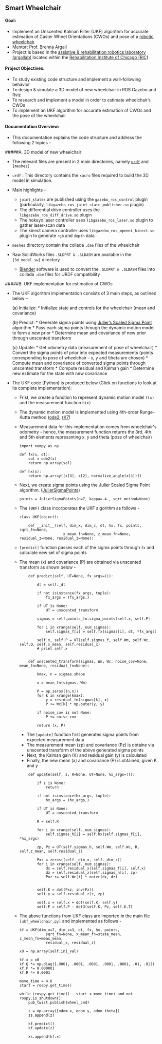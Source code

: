 ## Smart Wheelchair

#### Goal:
* Implement an Unscented Kalman Filter (UKF) algorithm for accurate estimation of Caster Wheel Orientations (CWOs) and pose of a [robotic wheelchair]
* Mentor: [Prof. Brenna Argall]
* Project is based in the [assistive & rehabilitation robotics laboratory (argallab)] located within the [Rehabilitation Institute of Chicago (RIC)]

#### Project Objectives:

* To study existing code structure and implement a wall-following behavior
* To design & simulate a 3D model of new wheelchair in ROS Gazebo and Rviz
* To research and implement a model in order to estimate wheelchair’s CWOs
* To implement an UKF algorithm for accurate estimation of CWOs and the pose of the wheelchair

#### Documentation Overview:

* This documentation explains the code structure and address the following 2 topics -

#####A. 3D model of new wheelchair

* The relevant files are present in 2 main directories, namely  [`urdf`] and `[meshes]`

* `urdf` : This directory contains the `xacro` files required to build the 3D model in simulation.
* Main highlights -
	* `joint_states` are published using the `gazebo_ros_control` plugin (particularly, `libgazebo_ros_joint_state_publisher.so` plugin)
	* The differential drive controller uses the `libgazebo_ros_diff_drive.so` plugin
	* The hokuyo laser controller uses `libgazebo_ros_laser.so` plugin to gather laser-scan data
	* The kinect camera controller uses `libgazebo_ros_openni_kinect.so` plugin to generate `rgb` and `depth` data

* `meshes` directory contain the collada `.dae` files of the wheelchair

* Raw SolidWorks files `.SLDPRT & .SLDASM` are available in the `[3d_model_sw]` directory
	* [Blender] software is used to convert the `.SLDPRT & .SLDASM` files into collada `.dae` files for URDF compatibility


#####B. UKF implementation for estimation of CWOs

* The UKF algorithm implementation consists of 3 main steps, as outlined below –

	(a) Initialize:
		* Initialize state and controls for the wheelchair (mean and covariance)

	(b) Predict:
		* Generate sigma points using [Julier’s Scaled Sigma Point] algorithm
		* Pass each sigma points through the dynamic motion model to form a new prior
		* Determine mean and covariance of new prior through unscented transform

	(c) Update:
		* Get odometry data (measurement of pose of wheelchair)
		* Convert the sigma points of prior into expected measurements (points corresponding to pose of wheelchair – x, y  and \theta  are chosen)
		* Compute mean and covariance of converted sigma points through unscented transform
		* Compute residual and Kalman gain
		* Determine new estimate for the state with new covariance


* The UKF code (Python) is produced below (Click on functions to look at its complete implementation): 

	* Frist, we create a function to represent dynamic motion model `f(x)` and the measurement function `h(x)`
	* The dynamic motion model is implemented using 4th-order Runge-Kutta method ([ode2], [rK7])
	* Measurement data for this implementation comes from wheelchair's odometry - hence, the measurement function returns the 3rd, 4th and 5th elements representing x, y and theta (pose of wheelchair)
	

		```
		import numpy as np

		def fx(x, dt):	
			sol = ode2(x)
			return np.array(sol)

		def hx(x):
			return np.array([x[3], x[2], normalize_angle(x[4])])

		```

	* Next, we create sigma points using the Julier Scaled Sigma Point algorithm. ([JulierSigmaPoints])


		```
		points = JulierSigmaPoints(n=7, kappa=-4., sqrt_method=None)
		```

	* The `[UKF]` class incorporates the UKF algorithm as follows -
	

		```
		class UKF(object):

		    def __init__(self, dim_x, dim_z, dt, hx, fx, points, sqrt_fn=None, 
		    				x_mean_fn=None, z_mean_fn=None, residual_z=None, residual_z=None):    
		``` 

	* `[predict]` function passes each of the sigma points through `fx` and calculate new set of sigma points
	* The mean (x) and covariance (P) are obtained via unscented transform as shown below -

		```
		    def predict(self, UT=None, fx_args=()):

		        dt = self._dt

		        if not isinstance(fx_args, tuple):
		            fx_args = (fx_args,)

		        if UT is None:
		            UT = unscented_transform

		        sigmas = self.points_fn.sigma_points(self.x, self.P)

		        for i in xrange(self._num_sigmas):
		            self.sigmas_f[i] = self.fx(sigmas[i], dt, *fx_args)
		        
		        self.x, self.P = UT(self.sigmas_f, self.Wm, self.Wc, self.Q, self.x_mean, self.residual_x)
		        # print self.x


	        def unscented_transform(sigmas, Wm, Wc, noise_cov=None, mean_fn=None, residual_fn=None):

			    kmax, n = sigmas.shape

			    x = mean_fn(sigmas, Wm)

			    P = np.zeros((n,n))
			    for k in xrange(kmax):
			        y = residual_fn(sigmas[k], x)
			        P += Wc[k] * np.outer(y, y)

			    if noise_cov is not None:
			        P += noise_cov

			    return (x, P)
	    ```

	    * The `[update]` function first generates sigma points from expected measurement data
	    * The measurement mean (zp) and covariance (Pz) is obtaine via unscented transform of the above generated sigma points
	    * Next, the Kalman gain (K) and residual gain (y) is calculated 
	    * Finally, the new mean (x) and covariance (P) is obtained, given K and y

	    ```
		    def update(self, z, R=None, UT=None, hx_args=()):

		        if z is None:
		            return

		        if not isinstance(hx_args, tuple):
		            hx_args = (hx_args,)

		        if UT is None:
		            UT = unscented_transform

		        R = self.R

		        for i in xrange(self._num_sigmas):
		            self.sigmas_h[i] = self.hx(self.sigmas_f[i], *hx_args)

		        zp, Pz = UT(self.sigmas_h, self.Wm, self.Wc, R, self.z_mean, self.residual_z)

		        Pxz = zeros((self._dim_x, self._dim_z))
		        for i in xrange(self._num_sigmas):
		            dx = self.residual_x(self.sigmas_f[i], self.x)
		            dz = self.residual_z(self.sigmas_h[i], zp)
		            Pxz += self.Wc[i] * outer(dx, dz)


		        self.K = dot(Pxz, inv(Pz))
		        self.y = self.residual_z(z, zp)

		        self.x = self.x + dot(self.K, self.y)
		        self.P = self.P - dot3(self.K, Pz, self.K.T)
		```

	* The above functions from UKF class are imported in the main file `[ukf_wheelchair.py]` and implemented as follows -

		```
		kf = UKF(dim_x=7, dim_z=3, dt, fx, hx, points, 
					sqrt_fn=None, x_mean_fn=state_mean, z_mean_fn=meas_mean, 
					residual_x, residual_z)

		x0 = np.array(self.ini_val)

		kf.x = x0
		kf.Q *= np.diag([.0001, .0001, .0001, .0001, .0001, .01, .01])
		kf.P *= 0.000001
		kf.R *= 0.0001

		move_time = 4.0
		start = rospy.get_time()

		while (rospy.get_time() - start < move_time) and not rospy.is_shutdown():	
			pub_twist.publish(wheel_cmd)

			z = np.array([odom_x, odom_y, odom_theta])
			zs.append(z)

			kf.predict()
			kf.update(z)

			xs.append(kf.x)
		```




[robotic wheelchair]:http://argallab.smpp.northwestern.edu/index.php/research/robot-platforms/smart-wheelchair/
[Prof. Brenna Argall]:http://users.eecs.northwestern.edu/~argall/
[assistive & rehabilitation robotics laboratory (argallab)]:http://argallab.smpp.northwestern.edu/
[Rehabilitation Institute of Chicago (RIC)]:http://www.ric.org/
[`urdf`]:https://github.com/patilnabhi/nuric_wheelchair_model_02/tree/master/urdf
[meshes]:https://github.com/patilnabhi/nuric_wheelchair_model_02/tree/master/meshes
[3d_model_sw]:https://github.com/patilnabhi/nuric_wheelchair_model_02/tree/master/3d_model_sw
[Blender]:https://www.blender.org/
[Julier’s Scaled Sigma Point]:http://ieeexplore.ieee.org/stamp/stamp.jsp?arnumber=1025369
[ode2]:https://github.com/patilnabhi/nuric_wheelchair_model_02/blob/master/src/ukf_wheelchair.py#L192-L227
[rK7]:https://github.com/patilnabhi/nuric_wheelchair_model_02/blob/master/src/ukf_helper.py#L109-L175
[JulierSigmaPoints]:https://github.com/patilnabhi/nuric_wheelchair_model_02/blob/master/src/ukf_helper.py#L202-L332
[UKF]:https://github.com/patilnabhi/nuric_wheelchair_model_02/blob/master/src/ukf.py#L10-L101
[predict]:https://github.com/patilnabhi/nuric_wheelchair_model_02/blob/master/src/ukf.py#L53-L68
[update]:https://github.com/patilnabhi/nuric_wheelchair_model_02/blob/master/src/ukf.py#L72-L101
[ukf_wheelchair.py]:https://github.com/patilnabhi/nuric_wheelchair_model_02/blob/master/src/ukf_wheelchair.py